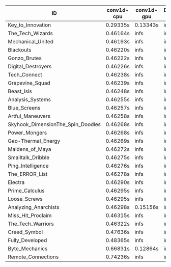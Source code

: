 |ID|conv1d-cpu|conv1d-gpu|DWSPConv2D-gpu|gemm-gpu|avg|
|-|-|-|-|-|-|
|Key_to_Innovation|0.29335s|0.13343s|infs|4.45504s|infs|
|The_Tech_Wizards|0.46164s|infs|infs|4.47860s|infs|
|Mechanical_United|0.46193s|infs|infs|4.46829s|infs|
|Blackouts|0.46220s|infs|infs|4.44974s|infs|
|Gonzo_Brutes|0.46222s|infs|infs|4.45185s|infs|
|Digital_Destroyers|0.46226s|infs|infs|4.46249s|infs|
|Tech_Connect|0.46238s|infs|infs|4.47942s|infs|
|Grapevine_Squad|0.46239s|infs|infs|4.45771s|infs|
|Beast_Isis|0.46248s|infs|infs|4.46582s|infs|
|Analysis_Systems|0.46255s|infs|infs|4.48272s|infs|
|Blue_Screens|0.46257s|infs|infs|4.45691s|infs|
|Artful_Maneuvers|0.46258s|infs|infs|4.46972s|infs|
|Skyhook_DimensionThe_Spin_Doodles|0.46268s|infs|infs|4.47766s|infs|
|Power_Mongers|0.46268s|infs|infs|4.48991s|infs|
|Geo-Thermal_Energy|0.46269s|infs|infs|4.47223s|infs|
|Maidens_of_Maya|0.46272s|infs|infs|4.46156s|infs|
|Smalltalk_Dribble|0.46275s|infs|infs|4.43421s|infs|
|Ping_Intelligence|0.46276s|infs|infs|4.48209s|infs|
|The_ERROR_List|0.46278s|infs|infs|4.49211s|infs|
|Electra|0.46290s|infs|infs|4.45166s|infs|
|Prime_Calculus|0.46295s|infs|infs|4.47067s|infs|
|Loose_Screws|0.46295s|infs|infs|4.46758s|infs|
|Analyzing_Anarchists|0.46298s|0.15156s|infs|4.47177s|infs|
|Miss_Hit_Proclaim|0.46315s|infs|infs|4.44333s|infs|
|The_Tech_Warriors|0.46322s|infs|infs|4.45120s|infs|
|Creed_Symbol|0.47636s|infs|infs|4.44272s|infs|
|Fully_Developed|0.48365s|infs|infs|4.46430s|infs|
|Byte_Mechanics|0.66831s|0.12864s|infs|4.44317s|infs|
|Remote_Connections|0.74236s|infs|infs|4.45687s|infs|
